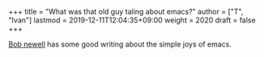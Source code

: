 +++
title = "What was that old guy taling about emacs?"
author = ["T", "Ivan"]
lastmod = 2019-12-11T12:04:35+09:00
weight = 2020
draft = false
+++

[Bob newell](http://www.bobnewell.net/publish/35years/index.html) has some good writing about the simple joys of emacs.
